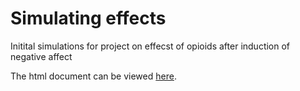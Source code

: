 

# Simulating effects

Initital simulations for project on effecst of opioids after induction of negative affect


The html document can be viewed [here](http://htmlpreview.github.io/?https://github.com/gbiele/simop/blob/master/sim.html).